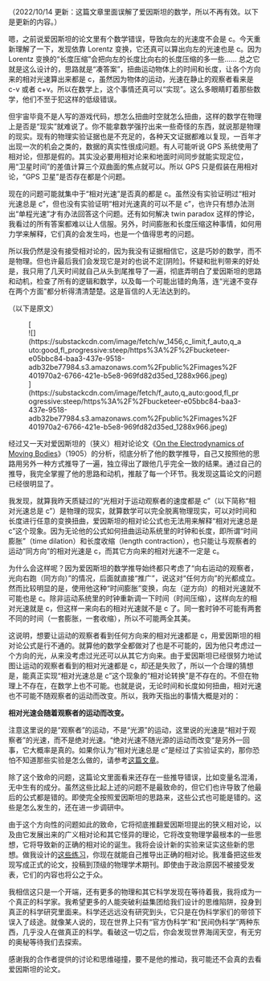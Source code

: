 （2022/10/14 更新：这篇文章里面误解了爱因斯坦的数学，所以不再有效。以下是更新的内容。）

嗯，之前说爱因斯坦的论文里有个数学错误，导致向左的光速度不会是 c。今天重新理解了一下，发现依靠 Lorentz 变换，它还真可以算出向左的光速也是 c。因为 Lorentz 变换的“长度压缩”会把向左的长度比向右的长度压缩的多一些…… 总之它就是这么设计的，思路就是“凑答案”，扭曲运动物体上的时间和长度，让各个方向来的相对光速算出来都是 c，虽然因为物体的运动，光速在静止的观察者看来是 c-v 或者 c+v。所以在数学上，这个事情还真可以“实现”。这么多眼睛盯着那些数学，他们不至于犯这样的低级错误。

但宇宙毕竟不是人写的游戏代码，想怎么扭曲时空就怎么扭曲，这样的数学在物理上是否是“现实”就难说了。你不能拿数学强拧出来一些奇怪的东西，就说那是物理的现实。现有的物理实验证据也是不充足的，各种天文证据都难以复现，一百年才出现一次的机会之类的，数据的真实性很成问题。有人可能听说 GPS 系统使用了相对论，但那是假的。其实没必要用相对论来和地面时间同步就能实现定位，用“卫星时间”的差值计算三个双曲面的焦点就可以。所以 GPS 只是假装在用相对论，“GPS 卫星”是否存在都是个问题。

现在的问题可能就集中于“相对光速”是否真的都是 c。虽然没有实验证明过“相对光速总是 c”，但也没有实验证明“相对光速真的可以不是 c”，也许只有想办法测出“单程光速”才有办法回答这个问题。还有如何解决 twin paradox 这样的悖论，我看过的所有答案都难以让人信服。另外，时间膨胀和长度压缩这种事情，如何用力学来解释，它们真的会发生吗，也是一个值得思考的问题。

所以我仍然是没有接受相对论的，因为我没有证据相信它，这是巧妙的数学，而不是物理。但也许最后我们会发现它是对的也说不定[阴险]。怀疑和批判带来的好处是，我只用了几天时间就自己从头到尾推导了一遍，彻底弄明白了爱因斯坦的思路和动机，检查了所有的逻辑和数学，以及每一个可能出错的角落，连“光速不变存在两个方面”都分析得清清楚楚。这是盲信的人无法达到的。

（以下是原文）

<div class="captioned-image-container">

<figure> [<div class="image2-inset"><picture><source type="image/webp" srcset="https://substackcdn.com/image/fetch/w_424,c_limit,f_webp,q_auto:good,fl_progressive:steep/https%3A%2F%2Fbucketeer-e05bbc84-baa3-437e-9518-adb32be77984.s3.amazonaws.com%2Fpublic%2Fimages%2F401970a2-6766-421e-b5e8-969fd82d35ed_1288x966.jpeg 424w, https://substackcdn.com/image/fetch/w_848,c_limit,f_webp,q_auto:good,fl_progressive:steep/https%3A%2F%2Fbucketeer-e05bbc84-baa3-437e-9518-adb32be77984.s3.amazonaws.com%2Fpublic%2Fimages%2F401970a2-6766-421e-b5e8-969fd82d35ed_1288x966.jpeg 848w, https://substackcdn.com/image/fetch/w_1272,c_limit,f_webp,q_auto:good,fl_progressive:steep/https%3A%2F%2Fbucketeer-e05bbc84-baa3-437e-9518-adb32be77984.s3.amazonaws.com%2Fpublic%2Fimages%2F401970a2-6766-421e-b5e8-969fd82d35ed_1288x966.jpeg 1272w, https://substackcdn.com/image/fetch/w_1456,c_limit,f_webp,q_auto:good,fl_progressive:steep/https%3A%2F%2Fbucketeer-e05bbc84-baa3-437e-9518-adb32be77984.s3.amazonaws.com%2Fpublic%2Fimages%2F401970a2-6766-421e-b5e8-969fd82d35ed_1288x966.jpeg 1456w" sizes="100vw">![](https://substackcdn.com/image/fetch/w_1456,c_limit,f_auto,q_auto:good,fl_progressive:steep/https%3A%2F%2Fbucketeer-e05bbc84-baa3-437e-9518-adb32be77984.s3.amazonaws.com%2Fpublic%2Fimages%2F401970a2-6766-421e-b5e8-969fd82d35ed_1288x966.jpeg)</picture></div>](https://substackcdn.com/image/fetch/f_auto,q_auto:good,fl_progressive:steep/https%3A%2F%2Fbucketeer-e05bbc84-baa3-437e-9518-adb32be77984.s3.amazonaws.com%2Fpublic%2Fimages%2F401970a2-6766-421e-b5e8-969fd82d35ed_1288x966.jpeg) 

<figcaption class="image-caption"></figcaption>

</figure>

</div>

<span>经过又一天对爱因斯坦的（狭义）相对论论文《</span>[On the Electrodynamics of Moving Bodies](https://www.physics.umd.edu/courses/Phys606/spring_2011/einstein_electrodynamics_of_moving_bodies.pdf)<span>》（1905）的分析，彻底分析了他的数学推导，自己又按照他的思路用另外一种方式推导了一遍，独立得出了跟他几乎完全一致的结果。通过自己的推导，我完全掌握了他的思路和动机，推敲了每一个环节。我发现这篇论文的问题已经很明显了。</span>

我发现，就算我昨天质疑过的“光相对于运动观察者的速度都是 c”（以下简称“相对光速总是 c”）是物理的现实，就算数学可以完全脱离物理现实，可以对时间和长度进行任意的变换扭曲，爱因斯坦的相对论公式也无法用来解释“相对光速总是 c”这个现象。因为无论他的公式如何扭曲运动系统里的时钟和长度，即所谓“时间膨胀”（time dilation）和长度收缩（length contraction），也只能让与观察者的运动“同方向”的相对光速是 c，而其它方向来的相对光速不一定是 c。

为什么会这样呢？因为爱因斯坦的数学推导始终都只考虑了“向右运动的观察者，光向右跑（同方向）”的情况，后面就直接“推广”，说这对“任何方向”的光都成立。然而比较明显的是，使用他这种“时间膨胀”变换，向左（逆方向）的相对光速就不可能也是 c。除非运动系统里的时钟重新调一下时间（时间压缩），这样向左的相对光速就是 c，但这样一来向右的相对光速就不是 c 了。同一套时钟不可能有两套不同的时间（一套膨胀，一套收缩），所以不可能两全其美。

这说明，想要让运动的观察者看到任何方向来的相对光速都是 c，用爱因斯坦的相对论公式是行不通的。就算他的数学全都做对了也是不可能的，因为他只考虑过一个方向的光，从来没考虑过光还可以从其它方向来。由于爱因斯坦已经很努力地试图让运动的观察者看到的相对光速都是 c，却还是失败了，所以一个合理的猜想是，能真正实现“相对光速总是 c”这个现象的“相对论转换”是不存在的。不但在物理上不存在，在数学上也不可能。也就是说，无论时间和长度如何扭曲，相对光速也不可能不随观察者的运动而改变。所以，我昨天指出的事情大概是对的：

**相对光速会随着观察者的运动而改变。**

<span>注意这里说的是“观察者”的运动，不是“光源”的运动，这里说的光速是“相对于观察者”的光速，而不是绝对光速。“绝对光速不随光源的运动而改变”是另外一回事，它大概率是真的。如果你认为“相对光速总是 c”是经过了实验证实的，那你恐怕不知道那些实验是怎么做的，请参考</span>[这篇文章](https://yinwang0.substack.com/p/9db)<span>。</span>

除了这个致命的问题，这篇论文里面看来还存在一些推导错误，比如变量名混淆，无中生有的成分。虽然这些比起上述的问题不是最致命的，但它们也许导致了他最后的公式都是错的。即使完全按照爱因斯坦的思路来，这些公式也可能是错的。这些是怎么发生的，还在进一步调研中。

<span>由于这个方向性的问题如此的致命，它将彻底推翻爱因斯坦提出的狭义相对论，以及由它发展出来的广义相对论和其它怪异的理论，它将改变物理学最根本的一些思想，它将导致新的正确的相对论的诞生。我将会设计新的实验来证实这些新的思想。做我设计的</span>[这些练习](http://www.yinwang.org/blog-cn/2022/10/09/relativity)<span>，你现在就能自己推导出正确的相对论。我准备把这些发现写成正式的论文，投稿到顶级的物理学术期刊。即使由于政治原因不被接受发表，它们的内容也将公之于众。</span>

我相信这只是一个开端，还有更多的物理和其它科学发现在等待着我，我将成为一个真正的科学家。我希望更多的人能突破利益集团给我们设计的思维陷阱，投身到真正的科学研究里面来。科学还远远没有研究到头，它只是在伪科学家们的带领下误入了歧途。就像某人说的，现在世界上只有“官方伪科学”和“民间伪科学”两种东西，几乎没人在做真正的科学。看破这一切之后，你会发现世界海阔天空，有无穷的奥秘等待我们去探索。

感谢我的合作者提供的讨论和思维碰撞，要不是他的推动，我可能还不会真的去看爱因斯坦的论文。
